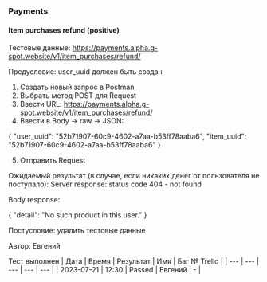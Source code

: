 ### Payments
#### Item purchases refund (positive)

Тестовые данные: https://payments.alpha.g-spot.website/v1/item_purchases/refund/

Предусловие: user_uuid должен быть создан

1. Создать новый запрос в Postman
2. Выбрать метод POST для Request
3. Ввести URL: https://payments.alpha.g-spot.website/v1/item_purchases/refund/
4. Ввести в Body -> raw -> JSON:

{
  "user_uuid": "52b71907-60c9-4602-a7aa-b53ff78aaba6",
  "item_uuid": "52b71907-60c9-4602-a7aa-b53ff78aaba6"
}

5. Отправить Request

Ожидаемый результат (в случае, если никаких денег от пользователя не поступало): Server response: status code 404 - not found

Body response:

{
    "detail": "No such product in this user."
}


Постусловие: удалить тестовые данные

Автор: Евгений

Тест выполнен
| Дата | Время | Результат | Имя | Баг № Trello |
| --- | --- | --- | --- | --- |
| 2023-07-21 | 12:30 | Passed | Евгений | - | 